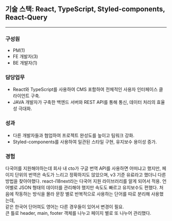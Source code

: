 ## 기술 스택: React, TypeScript, Styled-components, React-Query

---

### 구성원

- PM(1)
- FE 개발자(3)
- BE 개발자(1)

### 담당업무

- React와 TypeScript를 사용하여 CMS 포함하여 전체적인 사용자 인터페이스 클라이언트 구축.
- JAVA 개발자가 구축한 백엔드 서버와 REST API를 통해 통신, 데이터 처리의 효율성 극대화.

### 성과

- 다른 개발자들과 협업하여 프로젝트 완성도를 높이고 팀워크 강화.
- Styled-components를 사용하여 일관된 스타일 구현, 유지보수 용이성 증가.

### 경험

다국어를 지원해야하는데 회사 내 cto가 구글 번역 API를 사용하면 어떠냐고 했지만, 페이지 단위의 번역은 속도가 느리고 정확하지도 않았으며, v3 기준 유료라고 했더니 다른 방법을 찾아야했다. react-i18next라는 다국어 지원 라이브러리를 알게 되어서 적용.
언어별로 JSON 형태의 데이터를 관리해야 했지만 속도도 빠르고 유지보수도 편했다.
처음에 작동하는 방식을 몰라 문장 별로 반복적으로 사용하는 단어를 따로 분리해 사용했는데,  
같은 한국어 단어여도 영어는 다른 경우들이 있어서 변경이 필요.  
큰 틀로 header, main, footer 객체를 나누고 페이지 별로 또 나누어 관리했다.

